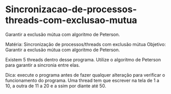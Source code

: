 # Sincronizacao-de-processos-threads-com-exclusao-mutua
Garantir a exclusão mútua com algoritmo de Peterson.

Matéria: Sincronização de processos/threads com exclusão mútua
Objetivo: Garantir a exclusão mútua com algoritmo de Peterson.

Existem 5 threads dentro desse programa. Utilize o algoritmo de Peterson para garantir a sincronia entre elas.

Dica: execute o programa antes de fazer qualquer alteração para verificar o funcionamento do programa.
Uma thread tem que escrever na tela de 1 a 10, a outra de 11 a 20 e a ssim por diante até 50.
